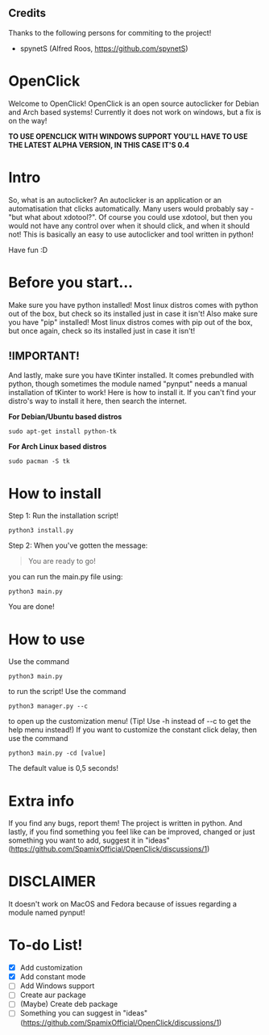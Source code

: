 ## Credits
Thanks to the following persons for commiting to the project!

* spynetS (Alfred Roos, https://github.com/spynetS)


# OpenClick
Welcome to OpenClick! 
OpenClick is an open source autoclicker for Debian and Arch based systems!
Currently it does not work on windows, but a fix is on the way!

**TO USE OPENCLICK WITH WINDOWS SUPPORT YOU'LL HAVE TO USE THE LATEST ALPHA VERSION, IN THIS CASE IT'S 0.4**

# Intro
So, what is an autoclicker?
An autoclicker is an application or an automatisation that clicks automatically.
Many users would probably say - "but what about xdotool?".
Of course you could use xdotool, but then you would not have any control over when it should click, and when it should not! This is basically an easy to use autoclicker and tool written in python!

Have fun :D


# Before you start...
Make sure you have python installed! Most linux distros comes with python out of the box, but check so its installed just in case it isn't!
Also make sure you have "pip" installed! Most linux distros comes with pip out of the box, but once again, check so its installed just in case it isn't!
## !IMPORTANT!
And lastly, make sure you have tKinter installed. It comes prebundled with python, though sometimes the module named "pynput" needs a manual installation of tKinter to work!
Here is how to install it. If you can't find your distro's way to install it here, then search the internet.

**For Debian/Ubuntu based distros**
  ```
  sudo apt-get install python-tk
  ```
**For Arch Linux based distros**
  ```
  sudo pacman -S tk
  ```


# How to install
Step 1:
  Run the installation script!
  ```
  python3 install.py
  ```
Step 2:
  When you've gotten the message:
  > You are ready to go!
  
  you can run the main.py file using:
  ```
  python3 main.py
  ```
  You are done!
# How to use
Use the command 
  ```
  python3 main.py
  ```
to run the script!
Use the command 
  ```
  python3 manager.py --c
  ```
to open up the customization menu! (Tip! Use -h instead of --c to get the help menu instead!)
If you want to customize the constant click delay, then use the command 
  ```
  python3 main.py -cd [value] 
  ```
The default value is 0,5 seconds!
# Extra info
If you find any bugs, report them!
The project is written in python.
And lastly, if you find something you feel like can be improved, changed or just something you want to add, suggest it in "ideas" (https://github.com/SpamixOfficial/OpenClick/discussions/1)


# DISCLAIMER

It doesn't work on MacOS and Fedora because of issues regarding a module named pynput!


# To-do List!
- [X] Add customization
- [X] Add constant mode
- [ ] Add Windows support
- [ ] Create aur package
- [ ] (Maybe) Create deb package
- [ ] Something you can suggest in "ideas" (https://github.com/SpamixOfficial/OpenClick/discussions/1)
